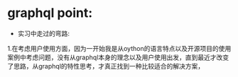 # graphql point:

* 实习中走过的弯路: 

1.在考虑用户使用方面，因为一开始我是从oython的语言特点以及开源项目的使用案例中考虑问题，没有从graphql本身的理念以及用户使用出发，直到最近才改变了思路，从graphql的特性思考，才真正找到一种比较适合的解决方案，

